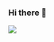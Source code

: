 ### Hi there 👋

<!--
**denven/denven** is a ✨ _special_ ✨ repository because its `README.md` (this file) appears on your GitHub profile.

Here are some ideas to get you started:

- 🔭 I’m currently working on ...
- 🌱 I’m currently learning ...
- 👯 I’m looking to collaborate on ...
- 🤔 I’m looking for help with ...
- 💬 Ask me about ...
- 📫 How to reach me: ...
- 😄 Pronouns: ...
- ⚡ Fun fact: ...
-->

![](https://github-readme-stats.vercel.app/api?username=denven&show_icons=true&count_private=true&theme=highcontrast&bg_color=30,e96443,904e95)

<!--
[![Top Langs](https://github-readme-stats.vercel.app/api/top-langs/?username=denven&hide=html&langs_count=8&layout=compact)](https://github.com/denven/github-readme-stats)
-->
